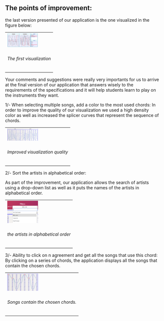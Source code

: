 ## The points of improvement:

the last version presented of our application is the one visualized in the figure below:
<table border="0">
  <tr>
    <td>
      <img src="img/FirstViz.png" style="width: 100px;">
    </td>
  </tr>
  <tr>
    <td align="center">
      <h6> The first visualization </h6>
    </td>
  </tr>
</table>
Your comments and suggestions were really very importants for us to arrive at the final version of our application that answers wisely to the requirements of the specifications and it will help students learn to play on the instruments they want.

1/- When selecting multiple songs, add a color to the most used chords:
 In order to improve the quality of our visualization we used a high density color as well as increased the splicer curves that represent the sequence of chords.
 <table border="0">
  <tr>
    <td>
      <img src="img/photo8.PNG" style="width: 100px;">
    </td>
  </tr>
  <tr>
    <td align="center">
      <h6> Improved visualization quality </h6>
    </td>
  </tr>
</table>

2/- Sort the artists in alphabetical order:

As part of the improvement, our application allows the search of artists using a drop-down list as well as it puts the names of the artists in alphabetical order.
 <table border="0">
  <tr>
    <td>
      <img src="img/photo9.PNG" style="width: 100px;">
    </td>
  </tr>
  <tr>
    <td align="center">
      <h6> the artists in alphabetical order </h6>
    </td>
  </tr>
</table>

3/- Ability to click on n agreement and get all the songs that use this chord:
By clicking on a series of chords, the application displays all the songs that contain the chosen chords.
 <table border="0">
  <tr>
    <td>
      <img src="img/photo10.PNG" style="width: 100px;">
    </td>
  </tr>
  <tr>
    <td align="center">
      <h6> Songs contain the chosen chords. </h6>
    </td>
  </tr>
</table>
